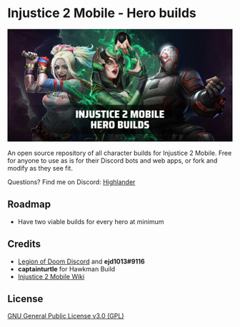 # Injustice 2 Mobile - Hero builds

![](./repository-og-image.png)

An open source repository of all character builds for Injustice 2 Mobile. Free for anyone to use as is for their Discord bots and web apps, or fork and modify as they see fit.

Questions? Find me on Discord: [Highlander](https://discordapp.com/users/402577495515463680)

## Roadmap

-  Have two viable builds for every hero at minimum

## Credits

-  [Legion of Doom Discord](https://discord.gg/Je3Sx3x) and **ejd1013#9116**
-  **captainturtle** for Hawkman Build
-  [Injustice 2 Mobile Wiki](https://injustice-2-mobile.fandom.com/wiki/Injustice_2_Mobile_Wiki)

## License

[GNU General Public License v3.0 (GPL)](LICENSE.md)
